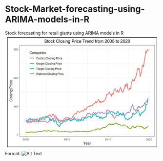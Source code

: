 # Stock-Market-forecasting-using-ARIMA-models-in-R
Stock forecasting for retail giants using ARIMA models in R
![GitHub Logo](/images/EDA.png)
Format: ![Alt Text](url)
